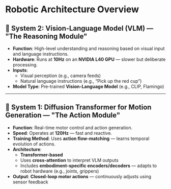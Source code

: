 # Robotic Architecture Overview

## 🧠 System 2: Vision-Language Model (VLM) — "The Reasoning Module"
- **Function**: High-level understanding and reasoning based on visual input and language instructions.
- **Hardware**: Runs at **10Hz** on an **NVIDIA L40 GPU** — slower but deliberate processing.
- **Inputs**:
  - Visual perception (e.g., camera feeds)
  - Natural language instructions (e.g., “Pick up the red cup”)
- **Model Type**: Pre-trained **Vision-Language Model** (e.g., CLIP, Flamingo)

---

## 🤖 System 1: Diffusion Transformer for Motion Generation — "The Action Module"
- **Function**: Real-time motor control and action generation.
- **Speed**: Operates at **120Hz** — fast and reactive.
- **Training Method**: Uses **action flow-matching** — learns temporal evolution of actions.
- **Architecture**:
  - **Transformer-based**
  - Uses **cross-attention** to interpret VLM outputs
  - Includes **embodiment-specific encoders/decoders** — adapts to robot hardware (e.g., joints, grippers)
- **Output**: **Closed-loop motor actions** — continuously adjusts using sensor feedback
